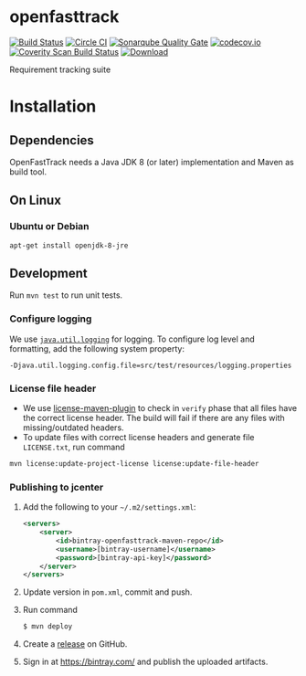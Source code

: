 # openfasttrack

[![Build Status](https://travis-ci.org/hamstercommunity/openfasttrack.svg)](https://travis-ci.org/hamstercommunity/openfasttrack)
[![Circle CI](https://circleci.com/gh/hamstercommunity/openfasttrack.svg?style=svg)](https://circleci.com/gh/hamstercommunity/openfasttrack)
[![Sonarqube Quality Gate](https://sonarqube.com/api/badges/gate?key=com.github.kaklakariada%3Aopenfasttrack)](https://sonarqube.com/dashboard/index/com.github.kaklakariada%3Aopenfasttrack)
[![codecov.io](https://codecov.io/github/hamstercommunity/openfasttrack/coverage.svg?branch=master)](https://codecov.io/github/hamstercommunity/openfasttrack?branch=master)
[![Coverity Scan Build Status](https://scan.coverity.com/projects/7509/badge.svg)](https://scan.coverity.com/projects/hamstercommunity-openfasttrack)
[![Download](https://api.bintray.com/packages/kaklakariada/maven/openfasttrack/images/download.svg)](https://bintray.com/kaklakariada/maven/openfasttrack/_latestVersion)

Requirement tracking suite

# Installation

## Dependencies

OpenFastTrack needs a Java JDK 8 (or later) implementation and Maven as build tool.

## On Linux

### Ubuntu or Debian

    apt-get install openjdk-8-jre

## Development

Run `mvn test` to run unit tests.

### Configure logging

We use [`java.util.logging`](https://docs.oracle.com/javase/8/docs/technotes/guides/logging/overview.html) for logging. To configure log level and formatting, add the following system property:
```
-Djava.util.logging.config.file=src/test/resources/logging.properties
```

### License file header

* We use [license-maven-plugin](http://www.mojohaus.org/license-maven-plugin) to check in `verify` phase that all files have the correct license header. The build will fail if there are any files with missing/outdated headers.
* To update files with correct license headers and generate file `LICENSE.txt`, run command
```bash
mvn license:update-project-license license:update-file-header
```

### Publishing to jcenter

1. Add the following to your `~/.m2/settings.xml`:

	```xml
	<servers>
		<server>
			<id>bintray-openfasttrack-maven-repo</id>
			<username>[bintray-username]</username>
			<password>[bintray-api-key]</password>
		</server>
	</servers>
	```

2. Update version in `pom.xml`, commit and push.
3. Run command

	```bash
	$ mvn deploy
	```

4. Create a [release](https://github.com/hamstercommunity/openfasttrack/releases) on GitHub.
5. Sign in at https://bintray.com/ and publish the uploaded artifacts.